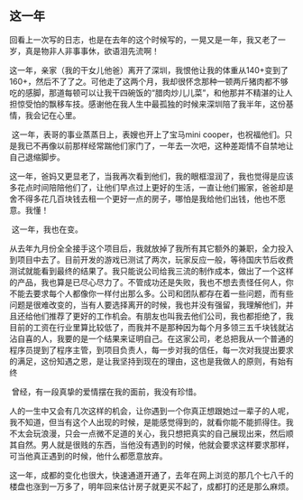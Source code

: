 ## 这一年

​    回看上一次写的日志，也是在去年的这个时候写的，一晃又是一年，我又老了一岁，真是物非人非事事休，欲语泪先流啊！

​    这一年，亲家（我的干女儿他爸）离开了深圳，我恨他让我的体重从140+变到了160+，然后不了了之。可他走了这两个月，我却很怀念那种一顿两斤猪肉都不够吃的感脚，那道每顿可以让我干四碗饭的“腊肉炒儿儿菜”，和他那并不精湛的让人担惊受怕的飘移车技。感谢他在我人生中最孤独的时候来深圳陪了我半年，这份基情，我会记在心里。

​    这一年，表哥的事业蒸蒸日上，表嫂也开上了宝马mini cooper，也祝福他们。只是我已不再像以前那样经常踹他们家门了，一年去一次吧，这种差距情不自禁地让自己退缩脚步。

​    这一年，爸妈又更显老了，当我再次看到他们，我的眼框湿润了，我也觉得是应该多花点时间陪陪他们了，让他们早点过上更好的生活，一直让他们搬家，爸爸却是舍不得多花几百块钱去租一个更好一点的房子，哪怕是我给他们出钱，他也不愿意。我懂！

​    这一年，我也在变。

​    从去年九月份全全接手这个项目后，我就放掉了我所有其它额外的兼职，全力投入到项目中去了。目前开发的游戏已测试了两次，玩家反应一般，等待国庆节后收费测试就能看到最终的结果了。我只能说公司给我三流的制作成本，做出了一个这样的产品，我也算是已尽心尽力了。不管成功还是失败，我也不想去责怪任何人，你不能去要求每个人都像你一样付出那么多。公司和团队都存在着一些问题，而有些问题是很难改变的，当有人要选择离开的时候，我也并没有强留，我理解他们，并且还给他们推荐了更好的工作机会。有朋友也叫我去他们公司，我也都拒绝了，我目前的工资在行业里算比较低了，而我并不是那种因为每个月多领三五千块钱就沾沾自喜的人，我要的是一个结果来证明自己。在这家公司，老总把我从一个普通的程序员提到了程序主管，到项目负责人，每一步对我的信任，每一次对我提出要求的满足，这份知遇之恩，是让我坚持到现在的理由，这也是我做人的原则，有始有终

​    曾经，有一段真挚的爱情摆在我的面前，我没有珍惜。

​    人的一生中又会有几次这样的机会，让你遇到一个你真正想跟她过一辈子的人呢，我不知道，但当有这个人出现的时候，是能感觉得到的，就看你能不能抓得住。我不太会玩浪漫，只会一点微不足道的关心，我只想把真实的自己展现出来，然后顺其自然。男人就是很贱的东西，当他没有遇到的时候，他就会要求这样要求那样，可当他真正遇到的时候，他什么都愿意放弃。

​    这一年，成都的变化也很大，快速通道开通了，去年在网上浏览的那几个七八千的楼盘也涨到一万多了，明年回来估计房子就更买不起了，成都打的还是那么麻烦。